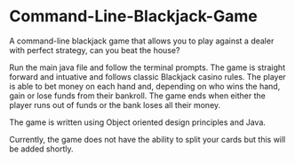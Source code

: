 # Command-Line-Blackjack-Game
A command-line blackjack game that allows you to play against a dealer with perfect strategy, can you beat the house?


Run the main java file and follow the terminal prompts. 
The game is straight forward and intuative and follows classic Blackjack casino rules.
The player is able to bet money on each hand and, depending on who wins the hand, gain or lose funds from their bankroll.
The game ends when either the player runs out of funds or the bank loses all their money. 

The game is written using Object oriented design principles and Java.

Currently, the game does not have the ability to split your cards but this will be added shortly. 
